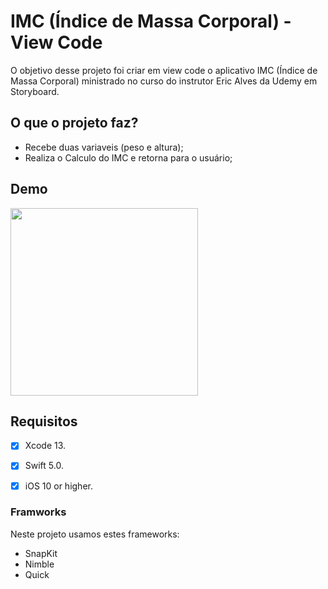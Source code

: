 # IMC (Índice de Massa Corporal) - View Code 

O objetivo desse projeto foi criar em view code o aplicativo IMC (Índice de Massa Corporal) ministrado no curso do instrutor Eric Alves da Udemy em Storyboard.

## O que o projeto faz?
- Recebe duas variaveis (peso e altura);
- Realiza o Calculo do IMC e retorna para o usuário;


## Demo
<img src="https://raw.githubusercontent.com/danielaraujos/imc/master/image/image.png" width=300 align=center>


## Requisitos
- [x] Xcode 13.
- [x] Swift 5.0.
- [x] iOS 10 or higher.


### Framworks 
Neste projeto usamos estes frameworks:
<ul>
  <li>SnapKit</li>
  <li>Nimble</li>
  <li>Quick</li>
</ul>


